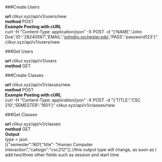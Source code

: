 ###Create Users

**url** clikur.xyz/api/v1/users/new <br>
**method** POST <br>
**Example Posting with cURL** <br>
curl -H "Content-Type: application/json" -X POST -d "{'NAME':'John Doe','ID':'28240567','EMAIL':'john@u.rochester.edu','PASS':'password123'}" clikur.xyz/api/v1/users/new

###Get Users

**url** clikur.xyz/api/v1/users <br>
**method** GET <br>

###Create Classes

**url** clikur.xyz/api/v1/classes/new <br>
**method** POST <br>
**Example Posting with cURL** <br>
curl -H "Content-Type: application/json" -X POST -d "{'TITLE':'CSC 210','SEMESTER':'1601'}" clikur.xyz/api/v1/classes/new

###Get Classes

**url** clikur.xyz/api/v1/classes <br>
**method** GET <br>
**Output** <br>
_type_ = json <br>
[{"semester":1601,"title": "Human Computer Interaction","callsign":"csc212"}]
//this output type will change, as soon as I add two/three other fields such as session and start time
